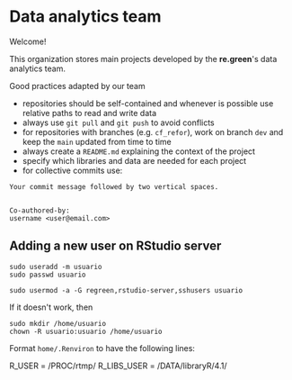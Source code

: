 # Data analytics team

Welcome! 

This organization stores main projects developed by the **re.green**'s data analytics team. 

Good practices adapted by our team

- repositories should be self-contained and whenever is possible use relative paths to read and write data
- always use `git pull` and `git push` to avoid conflicts
- for repositories with branches (e.g. `cf_refor`), work on branch `dev` and keep the `main` updated from time to time
- always create a `README.md` explaining the context of the project
- specify which libraries and data are needed for each project
- for collective commits use: 

```
Your commit message followed by two vertical spaces.


Co-authored-by:
username <user@email.com>
```

## Adding a new user on RStudio server

```
sudo useradd -m usuario
sudo passwd usuario

sudo usermod -a -G regreen,rstudio-server,sshusers usuario
```

If it doesn't work, then

```
sudo mkdir /home/usuario
chown -R usuario:usuario /home/usuario
```

Format `home/.Renviron` to have the following lines:

R_USER = /PROC/rtmp/
R_LIBS_USER = /DATA/libraryR/4.1/

